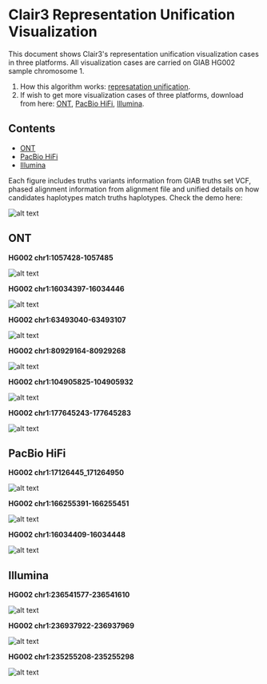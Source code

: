 # Clair3 Representation Unification Visualization

This document shows Clair3's representation unification visualization cases in three platforms.  All visualization cases are carried on GIAB HG002 sample chromosome 1. 

1. How this algorithm works: [represatation unification](representation_unification.md).
2. If wish to get more visualization cases of three platforms, download from here: [ONT](http://www.bio8.cs.hku.hk/clair3/visualization/representation_unification/ont.tar.gz), [PacBio HiFi](http://www.bio8.cs.hku.hk/clair3/visualization/representation_unification/pacbio_hifi.tar.gz), [Illumina](http://www.bio8.cs.hku.hk/clair3/visualization/representation_unification/illumina.tar.gz). 

## Contents

- [ONT](#ONT)
- [PacBio HiFi](#pacbio-hifi)
- [Illumina](#Illumina)

Each figure includes truths variants information from GIAB truths set VCF, phased alignment information from alignment file and unified details on how candidates haplotypes match truths haplotypes.  Check the demo here:

![alt text](http://www.bio8.cs.hku.hk/clair3/visualization/representation_unification/represatation_unification_demo.png)

##  ONT

**HG002 chr1:1057428-1057485**

![alt text](http://www.bio8.cs.hku.hk/clair3/visualization/representation_unification/ont_HG002-chr1:1057428-1057485.png)

**HG002 chr1:16034397-16034446**

![alt text](http://www.bio8.cs.hku.hk/clair3/visualization/representation_unification/ont_HG002-chr1:16034397-16034446.png)

**HG002 chr1:63493040-63493107**

![alt text](http://www.bio8.cs.hku.hk/clair3/visualization/representation_unification/ont_HG002-chr1:63493040-63493107.png)

**HG002 chr1:80929164-80929268**

![alt text](http://www.bio8.cs.hku.hk/clair3/visualization/representation_unification/ont_HG002-chr1:80929164-80929268.png)

**HG002 chr1:104905825-104905932**

![alt text](http://www.bio8.cs.hku.hk/clair3/visualization/representation_unification/ont_HG002-chr1:104905825-104905932.png)

**HG002 chr1:177645243-177645283**

![alt text](http://www.bio8.cs.hku.hk/clair3/visualization/representation_unification/ont_HG002-chr1:177645243-177645283.png)

## PacBio HiFi

**HG002 chr1:17126445_171264950**

![alt text](http://www.bio8.cs.hku.hk/clair3/visualization/representation_unification/pb_HG002-chr1:17126445_171264950.png)

**HG002 chr1:166255391-166255451**

![alt text](http://www.bio8.cs.hku.hk/clair3/visualization/representation_unification/pb_HG002-chr1:166255391-166255451.png)

**HG002 chr1:16034409-16034448**

![alt text](http://www.bio8.cs.hku.hk/clair3/visualization/representation_unification/pb_HG002-chr1:16034409-16034448.png)

## Illumina

**HG002 chr1:236541577-236541610**

![alt text](http://www.bio8.cs.hku.hk/clair3/visualization/representation_unification/illumina_chr1:236541577-236541610.png)

**HG002 chr1:236937922-236937969**

![alt text](http://www.bio8.cs.hku.hk/clair3/visualization/representation_unification/illumina_chr1:236937922-236937969.png)

**HG002 chr1:235255208-235255298**

![alt text](http://www.bio8.cs.hku.hk/clair3/visualization/representation_unification/ilumina_chr1:235255208-235255298.png)

